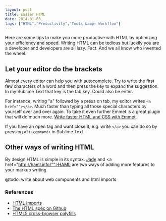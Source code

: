 ```yaml
---
layout: post
title: Easier HTML
date: 2014-01-03
tags: ["HTML","Productivity","Tools &amp; Workflow"]
---
```


Here are some tips to make you more productive with HTML by optimizing your efficiency and speed. Writing HTML can be tedious but luckily you are a developer and developers are all lazy. Fact. And we all know who invented the wheel.

## Let your editor do the brackets

Almost every editor can help you with autocomplete. Try to write the first few characters of a word and then press the key to expand the suggestion. In my Sublime Text that key is the tab key. Could also be enter.

For instance, writing "a" followed by a press on tab, my editor writes `<a href=""></a>`. Much faster than typing all those special characters by yourself over and over again. To take it even further Emmet is a great plugin that will do much more. [Write faster HTML and CSS with Emmet](/write-faster-html-css-with-emmet/).

If you have an open tag and want close it, e.g. write `</a>` you can do so by pressing `alt+command+` in Sublime Text.

## Other ways of writing HTML

By design HTML is simple in its syntax. [Jade](http://jade-lang.com/) and <a href="http://haml.info/"">HAML</a> are two ways of adding more features to your markup writing.

@todo: write about web components and html imports

### References

*   [HTML Imports](http://www.html5rocks.com/en/tutorials/webcomponents/imports/)
*   [The HTML spec on Github](https://github.com/w3c/html)
*   [HTML5 cross-browser polyfills](https://github.com/Modernizr/Modernizr/wiki/HTML5-Cross-Browser-Polyfills)